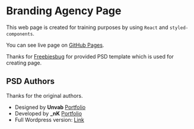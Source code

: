 # Branding Agency Page

This web page is created for training purposes by using `React` and `styled-components`.

You can see live page on [GitHub Pages](https://sangsom.github.io/Branding-Agency-Page/).

Thanks for [Freebiesbug](https://freebiesbug.com/psd-freebies/snow-free-psd-html-template/) for provided PSD template which is used for creating page.

## PSD Authors

Thanks for the original authors.

-   Designed by **Unvab** [Portfolio](https://dribbble.com/sudinasa)
-   Developed by **\_nK** [Portfolio](https://dribbble.com/_nK)
-   Full Wordpress version: [Link](https://wp.nkdev.info/snow/)

